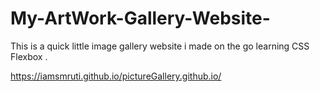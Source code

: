 # My-ArtWork-Gallery-Website-
This is a quick little image gallery website i made on the go learning CSS Flexbox . 

https://iamsmruti.github.io/pictureGallery.github.io/

